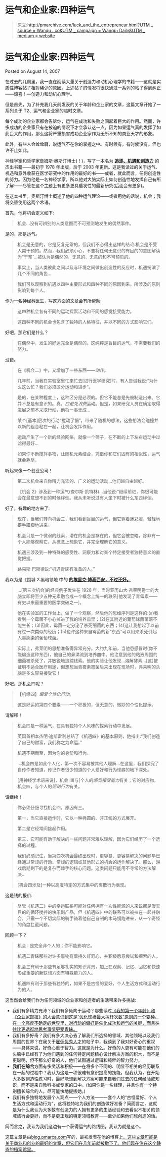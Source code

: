 # 运气和企业家:四种运气

> 原文:[http://pmarchive.com/luck_and_the_entrepreneur.html?UTM _ source = Wanqu . co&UTM _ campaign = Wanqu+Daily&UTM _ medium = website](http://pmarchive.com/luck_and_the_entrepreneur.html?utm_source=wanqu.co&utm_campaign=Wanqu+Daily&utm_medium=website)





# 运气和企业家:四种运气

<time>Posted on August 14, 2007</time>

在过去的几周里，我一直在阅读大量关于创造力和动机心理学的书籍——这就是实质性博客帖子相对稀少的原因。上述帖子的情况将很快通过一系列的帖子得到纠正——惊喜！—创造力和动机心理学。

但是首先，为了补充我几天前发表的关于年龄和企业家的文章，这篇文章开始了一系列关于 T2、运气和企业家的临时文章。

每个成功的企业家都会告诉你，运气在成功和失败之间起着巨大的作用。然而，许多成功的企业家只有在被迫的情况下才会承认这一点，因为如果运气真的发挥了如此巨大的作用，那么这将严重损害成功企业家作为无所不知的商业天才的形象。

此外，有些人会耸耸肩，说运气不在你的掌握之中。有时候有，有时候没有。但也许不止如此。

神经学家和哲学家詹姆斯·奥斯汀博士(！)，写了一本名为 **[追逐、机遇和创造力](http://www.amazon.com/gp/product/0262511355?ie=UTF8&tag=marandsblo-20&linkCode=as2&camp=1789&creative=9325&creativeASIN=0262511355)** 的杰出书籍——最初于 1978 年出版，后于 2003 年更新。这是我读过的关于运气、机遇和意外收获在医学研究中的作用的最好的书——或者，就此而言，任何创造性的努力。因为他是一名神经学家，所以他对大脑实际上如何创造性地发挥自己有所了解——尽管在这个主题上有更多更具启发性的最新研究(后面会有更多)。

在这本书里，奥斯汀博士概述了他的四种运气理论——或者用他的话说，机会；我将交替使用这两个术语。

首先，他将机会定义如下:

> 机会...没有可辨别的人类意图而不可预测地发生的偶然事件。

是的，那是运气。

> 机会是无意的，它是反复无常的，但我们不必得出这样的结论:机会是不受人类干预的。然而，我们必须小心，不要将任何无意识的有目的的意图解读为“干预”...被认为是偶然的、无意的、无意的和不可预见的。
> 
> 事实上，当人类彼此之间以及与环境之间做出创造性的反应时，机遇扮演了几个不同的角色...
> 
> 我们可以观察到机遇以四种主要形式和四种不同的原因到来。所涉及的原则影响到每个人。

作为一名神经科医生，写这方面的文章会有所帮助:

> 这四种机会各有不同的运动探索活动和不同的感觉接受能力。
> 
> 这四种不同的机会也包含了独特的人格特征，并以不同的方式影响它们。

好吧，那它们是什么？

> 在偶然中，发生的好运完全是偶然的。这纯粹是盲目的运气，不需要我们的努力。

没错。

> 在《机会二》中，又增加了一些东西——*动作*。
> 
> 几年前，当我在实验室里忙来忙去[进行医学研究]时，有人告诫我说:“为什么这么忙？我们必须区分运动和进步”。
> 
> 是的，在某种程度上，这种区分是必须的。但它不能总是先被制造出来。它并不总是有意识的。真，*应避免浪费*运动。但是，如果研究人员在确定取得进展之前不采取行动，他将一事无成...
> 
> 某个[基本]层次的行动“搅动了锅”，带来了随机的想法，这些想法会碰撞并以新的组合粘在一起，让机会发挥作用。
> 
> 运动产生了一个新的经验网络，就像一个筛子，在不断的上下左右运动中过滤得最好...
> 
> 如果你不断搅拌事物，让随机元素结合，凭借你和它们固有的相似性，运气就会耗尽。

听起来像一个创业公司！

> 第二次机会来自你精力充沛的、广义的运动活动...他们越自由越好。
> 
> 《机会 2》涉及到一种运气(查尔斯·凯特林)...当他说:“继续前进，你很可能会在最意想不到的时候绊倒。我从未听说过有人坐下时被什么东西绊倒。

好了，有趣的地方来了:

> 现在，当我们转向机会三，我们看到盲目的运气，但它穿着迷彩服，轻轻地蹑手蹑脚地进来。
> 
> 机会只是一个微弱的线索，潜在的机会是存在的，但它会被忽略，除非有一个人能够观察它，从概念上想象它，并完全理解它的意义。
> 
> 机遇三涉及到一种特殊的感受性、洞察力和对某个特定接受者独特意义的直觉把握。
> 
> 路易斯·巴斯德说:“机遇青睐有准备的人。”

我以为是《围城 2:黑暗领地 中的 **[的埃里克·博高西安，不过还好。](http://www.amazon.com/gp/product/6304712898?ie=UTF8&tag=marandsblo-20&linkCode=as2&camp=1789&creative=9325&creativeASIN=6304712898)**

> ...[第三次机会]的经典例子发生在 1928 年，当时亚历山大·弗莱明爵士的大脑立即将至少五种元素融合成一个概念上统一的联系[他发现了青霉素——有史以来最重要的医学突破之一]。
> 
> 他在实验室的工作台上，做了一个观察，然后他的思维序列是这样的:(a)我看到一个霉菌不小心掉进了我的培养皿里；(2)在其附近的葡萄球菌菌落不能生长；(3)因此，霉菌一定分泌了杀死细菌的东西；(4)这让我想起了以前有过一次类似的经历；(5)也许这种来自霉菌的新“东西”可以用来杀死引起人类感染的葡萄球菌。
> 
> 实际上，弗莱明的思想准备得异常充分。大约九年前，当他患感冒时(你不能编造这种东西)，他自己的鼻涕流到培养皿中。他注意到他的粘液周围的细菌被杀死了，并敏锐地追踪线索。他的实验让他发现...溶解酵素...[这]被证明不适合医疗用途，但想想当青霉素霉菌后来出现在现场时，弗莱明的头脑是多么容易接受它！

好吧，那机会四呢？

> 【机缘四】*偏爱个性化行动*。
> 
> 这是好运的第四个要素——一个积极的，但无意的，微妙的个性化提示。

请解释！

> 机会四是一种运气，在具有独特个人风味的探索行动中发展。
> 
> 英国首相本杰明·迪斯雷利总结了《机遇四》的基本原则，他指出:“我们创造了自己的财富，我们称之为命运。”
> 
> 机遇不期而至，因为你的身份和行为。
> 
> ...机会四是如此个人化，第一次不容易被其他人理解...在这里，我们探究了自传作者知道，传记作者很少知道的个人爱好和行为怪癖的地下深处。
> 
> [用神经学术语来说]，机会 III[与]个人的*感觉接受能力*有关；它的对应物，机会四，与个人的*运动行为*有关。

请继续！

> 你必须仔细寻找机会四，原因有三。
> 
> 第一，当它直接运作时，它以一种椭圆的、非正统的方式展开。
> 
> 第二是它经常间接起作用。
> 
> 第三，它可能有助于解决的一些问题非常难以理解，因为它们经历了一个选择的过程。
> 
> 我们必须记住，当第四次机会最终出现时，更容易、更容易解决的问题早已经通过常规的行动、常规的逻辑或其他形式的机会的运作解决了。那么，游戏后期剩下的是复杂而棘手的核心问题。这类问题只能用不寻常的方法解决...
> 
> [机会四涉及]一种以高度特定的方式集中的离散行为表现。

这是钱的报价:

> 尽管《机遇二》中的幸运联系可能对任何拥有一次性能源的人来说都是漫无目的的循环搅拌的快乐副产品，但《机遇四》中的联系可以被拉在一起并融合，只需一个不切实际的骑手骑着他自己自制的木马慢跑进来，从一个奇怪的角度拦截问题。

回顾一下？

> 机会 I 是完全非个人的；你不能影响它。
> 
> 机遇二青睐那些对许多事物有着持久好奇心，并积极愿意尝试和探索的人。
> 
> 机会三有利于那些有足够扎实的知识背景，加上在观察、记忆、回忆和快速形成重要的新联想方面有特殊能力的人。
> 
> 机遇四有利于那些有独特的，如果不是古怪的爱好，个人生活方式和运动行为的人。

这当然会给我们作为任何领域的企业家和创造者的生活带来许多挑战:

*   我们有多精力充沛？我们有多倾向于运动？那些读过[《我的第一个年龄》和《企业家邮报》的人会意识到这是“优化球棒最大挥杆次数”原则的一个变种。在一个高度不确定的世界里，对行动的偏好是催化成功和运气的关键，而且往往比更透彻地思考事情更受青睐。](http://web.archive.org/web/20080229070514/http://blog.pmarca.com/2007/08/age-and-the-ent.html)
*   我们有多好奇？我们有多大决心去了解我们所选择的领域、其他领域以及我们周围的世界？在我关于[雇佣优秀人才](http://web.archive.org/web/20080229070514/http://blog.pmarca.com/2007/06/how_to_hire_the.html)的帖子中，我谈到了我对好奇心的重视——具体来说，好奇心重于智力。这就是为什么。好奇的人更有可能在他们的头脑中已经有了为他们遇到的任何特定问题精心设计解决方案的积木，而不是更聪明，但不那么好奇的人，他们试图通过逻辑和纯粹的智力努力。
*   **我们在综合**方面有多灵活和积极——在将多个不同的、明显不相关的经历联系在一起的过程中？我认为这是一项很难有意识提高的技能，但我认为，在开始大多数创造性练习时，最好能想到解决方案可能来自我们过去的任何经验或知识，而不是来自教科书或专家的口中。(如果你是一名经理，并且你有一个特别擅长综合的人，尽可能快地提拔她。)
*   我们有多独特地发展个人观点——个人方法——一套个人的“古怪爱好、个人生活方式和运动行为”，这将独特地为我们的创造做好准备？简而言之，这就是为什么我认为大多数有创造力的人拥有更多的生活经验和去看似不相关的领域旅行会更好，而不是更正规的特定领域教育——至少如果他们想创造的话。

简而言之，我认为我们这边有一个获得运气的路线图，我认为就是这个。

<footer>

这篇文章是由[blog.pmarca.com](https://en.wikipedia.org/wiki/Marc_Andreessen)写的，最初发表在他的博客[上。这些文章可能是关于商业和创业的最好的文章，但它们在几年前就被撤下了。他们现在住在这个静态的档案馆里。](http://web.archive.org/web/20100615060031/http://blog.pmarca.com/)

</footer>

